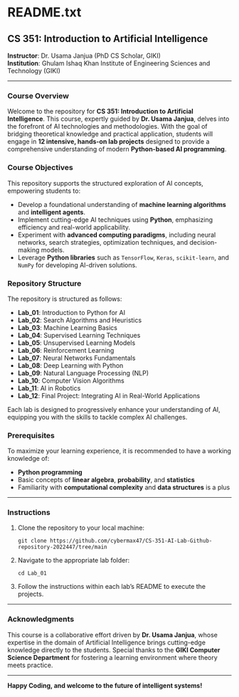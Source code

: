 # README.txt

## CS 351: Introduction to Artificial Intelligence  
**Instructor**: Dr. Usama Janjua (PhD CS Scholar, GIKI)  
**Institution**: Ghulam Ishaq Khan Institute of Engineering Sciences and Technology (GIKI)

---

### Course Overview

Welcome to the repository for **CS 351: Introduction to Artificial Intelligence**. This course, expertly guided by **Dr. Usama Janjua**, delves into the forefront of AI technologies and methodologies. With the goal of bridging theoretical knowledge and practical application, students will engage in **12 intensive, hands-on lab projects** designed to provide a comprehensive understanding of modern **Python-based AI programming**.

### Course Objectives

This repository supports the structured exploration of AI concepts, empowering students to:
- Develop a foundational understanding of **machine learning algorithms** and **intelligent agents**.
- Implement cutting-edge AI techniques using **Python**, emphasizing efficiency and real-world applicability.
- Experiment with **advanced computing paradigms**, including neural networks, search strategies, optimization techniques, and decision-making models.
- Leverage **Python libraries** such as `TensorFlow`, `Keras`, `scikit-learn`, and `NumPy` for developing AI-driven solutions.

### Repository Structure

The repository is structured as follows:
- **Lab_01**: Introduction to Python for AI  
- **Lab_02**: Search Algorithms and Heuristics  
- **Lab_03**: Machine Learning Basics  
- **Lab_04**: Supervised Learning Techniques  
- **Lab_05**: Unsupervised Learning Models  
- **Lab_06**: Reinforcement Learning  
- **Lab_07**: Neural Networks Fundamentals  
- **Lab_08**: Deep Learning with Python  
- **Lab_09**: Natural Language Processing (NLP)  
- **Lab_10**: Computer Vision Algorithms  
- **Lab_11**: AI in Robotics  
- **Lab_12**: Final Project: Integrating AI in Real-World Applications

Each lab is designed to progressively enhance your understanding of AI, equipping you with the skills to tackle complex AI challenges.

### Prerequisites

To maximize your learning experience, it is recommended to have a working knowledge of:
- **Python programming**
- Basic concepts of **linear algebra**, **probability**, and **statistics**
- Familiarity with **computational complexity** and **data structures** is a plus

---

### Instructions

1. Clone the repository to your local machine:
   ```
   git clone https://github.com/cybermax47/CS-351-AI-Lab-Github-repository-2022447/tree/main
   ```
2. Navigate to the appropriate lab folder:
   ```
   cd Lab_01
   ```
3. Follow the instructions within each lab’s README to execute the projects.

---

### Acknowledgments

This course is a collaborative effort driven by **Dr. Usama Janjua**, whose expertise in the domain of Artificial Intelligence brings cutting-edge knowledge directly to the students. Special thanks to the **GIKI Computer Science Department** for fostering a learning environment where theory meets practice.

---

**Happy Coding, and welcome to the future of intelligent systems!**

